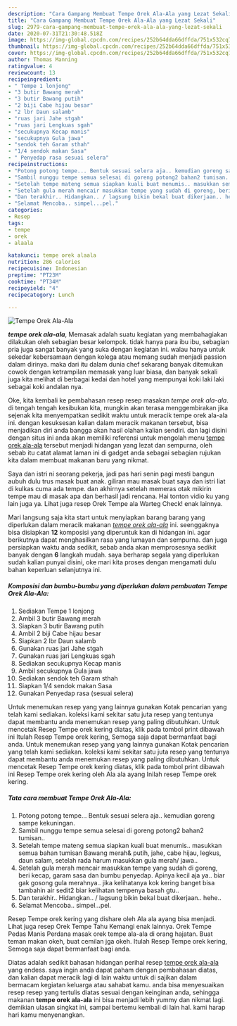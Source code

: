 ```yaml
---
description: "Cara Gampang Membuat Tempe Orek Ala-Ala yang Lezat Sekali"
title: "Cara Gampang Membuat Tempe Orek Ala-Ala yang Lezat Sekali"
slug: 2979-cara-gampang-membuat-tempe-orek-ala-ala-yang-lezat-sekali
date: 2020-07-31T21:30:48.518Z
image: https://img-global.cpcdn.com/recipes/252b64dda66dffda/751x532cq70/tempe-orek-ala-ala-foto-resep-utama.jpg
thumbnail: https://img-global.cpcdn.com/recipes/252b64dda66dffda/751x532cq70/tempe-orek-ala-ala-foto-resep-utama.jpg
cover: https://img-global.cpcdn.com/recipes/252b64dda66dffda/751x532cq70/tempe-orek-ala-ala-foto-resep-utama.jpg
author: Thomas Manning
ratingvalue: 4
reviewcount: 13
recipeingredient:
- " Tempe 1 lonjong"
- "3 butir Bawang merah"
- "3 butir Bawang putih"
- "2 biji Cabe hijau besar"
- "2 lbr Daun salamb"
- "ruas jari Jahe stgah"
- "ruas jari Lengkuas sgah"
- "secukupnya Kecap manis"
- "secukupnya Gula jawa"
- "sendok teh Garam sthah"
- "1/4 sendok makan Sasa"
- " Penyedap rasa sesuai selera"
recipeinstructions:
- "Potong potong tempe... Bentuk sesuai selera aja.. kemudian goreng sampe kekuningan."
- "Sambil nunggu tempe semua selesai di goreng potong2 bahan2 tumisan.."
- "Setelah tempe mateng semua siapkan kuali buat menumis.. masukkan semua bahan tumisan Bawang merah&amp; putih, jahe, cabe hijau, legkus, daun salam, setelah rada harum masukkan gula merah/ jawa.."
- "Setelah gula merah mencair masukkan tempe yang sudah di goreng, beri kecap, garam sasa dan bumbu penyedap. Apinya kecil aja ya.. biar gak gosong gula merahnya.. jika kelihatanya kok kering banget bisa tambahin air sedit2 biar kelihatan tempenya basah gtu.."
- "Dan terakhir.. Hidangkan.. / lagsung bikin bekal buat dikerjaan.. hehe.."
- "Selamat Mencoba.. simpel...pel."
categories:
- Resep
tags:
- tempe
- orek
- alaala

katakunci: tempe orek alaala 
nutrition: 286 calories
recipecuisine: Indonesian
preptime: "PT23M"
cooktime: "PT34M"
recipeyield: "4"
recipecategory: Lunch

---
```



![Tempe Orek Ala-Ala](https://img-global.cpcdn.com/recipes/252b64dda66dffda/751x532cq70/tempe-orek-ala-ala-foto-resep-utama.jpg)

<b><i>tempe orek ala-ala</i></b>, Memasak adalah suatu kegiatan yang membahagiakan dilakukan oleh sebagian besar kelompok. tidak hanya para ibu ibu, sebagian pria juga sangat banyak yang suka dengan kegiatan ini. walau hanya untuk sekedar kebersamaan dengan kolega atau memang sudah menjadi passion dalam dirinya. maka dari itu dalam dunia chef sekarang banyak ditemukan cowok dengan ketrampilan memasak yang luar biasa, dan banyak sekali juga kita melihat di berbagai kedai dan hotel yang mempunyai koki laki laki sebagai koki andalan nya.

Oke, kita kembali ke pembahasan resep resep masakan <i>tempe orek ala-ala</i>. di tengah tengah kesibukan kita, mungkin akan terasa menggembirakan jika sejenak kita menyempatkan sedikit waktu untuk meracik tempe orek ala-ala ini. dengan kesuksesan kalian dalam meracik makanan tersebut, bisa menjadikan diri anda bangga akan hasil olahan kalian sendiri. dan lagi disini dengan situs ini anda akan memiliki referensi untuk mengolah menu <u>tempe orek ala-ala</u> tersebut menjadi hidangan yang lezat dan sempurna, oleh sebab itu catat alamat laman ini di gadget anda sebagai sebagian rujukan kita dalam membuat makanan baru yang nikmat.

Saya dan istri ni seorang pekerja, jadi pas hari senin pagi mesti bangun aubuh dulu trus masak buat anak. giliran mau masak buat saya dan istri liat di kulkas cuma ada tempe. dan akhirnya setelah memeras otak mikirin tempe mau di masak apa dan berhasil jadi rencana. Hai tonton vidio ku yang lain juga ya. Lihat juga resep Orek Tempe ala Warteg Check! enak lainnya.


Mari langsung saja kita start untuk menyiapkan barang barang yang diperlukan dalam meracik makanan <u><i>tempe orek ala-ala</i></u> ini. seenggaknya bisa disiapkan <b>12</b> komposisi yang diperuntuk kan di hidangan ini. agar berikutnya dapat menghasilkan rasa yang lumayan dan sempurna. dan juga persiapkan waktu anda sedikit, sebab anda akan memprosesnya sedikit banyak dengan <b>6</b> langkah mudah. saya berharap segala yang diperlukan sudah kalian punyai disini, oke mari kita proses dengan mengamati dulu bahan keperluan selanjutnya ini.

<!--inarticleads1-->

##### Komposisi dan bumbu-bumbu yang diperlukan dalam pembuatan Tempe Orek Ala-Ala:

1. Sediakan  Tempe 1 lonjong
1. Ambil 3 butir Bawang merah
1. Siapkan 3 butir Bawang putih
1. Ambil 2 biji Cabe hijau besar
1. Siapkan 2 lbr Daun salamb
1. Gunakan ruas jari Jahe stgah
1. Gunakan ruas jari Lengkuas sgah
1. Sediakan secukupnya Kecap manis
1. Ambil secukupnya Gula jawa
1. Sediakan sendok teh Garam sthah
1. Siapkan 1/4 sendok makan Sasa
1. Gunakan  Penyedap rasa (sesuai selera)


Untuk menemukan resep yang yang lainnya gunakan Kotak pencarian yang telah kami sediakan. koleksi kami sekitar satu juta resep yang tentunya dapat membantu anda menemukan resep yang paling dibutuhkan. Untuk mencetak Resep Tempe orek kering diatas, klik pada tombol print dibawah ini Itulah Resep Tempe orek kering, Semoga saja dapat bermanfaat bagi anda. Untuk menemukan resep yang yang lainnya gunakan Kotak pencarian yang telah kami sediakan. koleksi kami sekitar satu juta resep yang tentunya dapat membantu anda menemukan resep yang paling dibutuhkan. Untuk mencetak Resep Tempe orek kering diatas, klik pada tombol print dibawah ini Resep Tempe orek kering oleh Ala ala ayang Inilah resep Tempe orek kering. 

<!--inarticleads2-->

##### Tata cara membuat Tempe Orek Ala-Ala:

1. Potong potong tempe... Bentuk sesuai selera aja.. kemudian goreng sampe kekuningan.
1. Sambil nunggu tempe semua selesai di goreng potong2 bahan2 tumisan..
1. Setelah tempe mateng semua siapkan kuali buat menumis.. masukkan semua bahan tumisan Bawang merah&amp; putih, jahe, cabe hijau, legkus, daun salam, setelah rada harum masukkan gula merah/ jawa..
1. Setelah gula merah mencair masukkan tempe yang sudah di goreng, beri kecap, garam sasa dan bumbu penyedap. Apinya kecil aja ya.. biar gak gosong gula merahnya.. jika kelihatanya kok kering banget bisa tambahin air sedit2 biar kelihatan tempenya basah gtu..
1. Dan terakhir.. Hidangkan.. / lagsung bikin bekal buat dikerjaan.. hehe..
1. Selamat Mencoba.. simpel...pel.


Resep Tempe orek kering yang dishare oleh Ala ala ayang bisa menjadi. Lihat juga resep Orek Tempe Tahu Kemangi enak lainnya. Orek Tempe Pedas Manis Perdana masak orek tempe ala-ala di orang hajatan. Buat teman makan okeh, buat cemilan jga okeh. Itulah Resep Tempe orek kering, Semoga saja dapat bermanfaat bagi anda. 

Diatas adalah sedikit bahasan hidangan perihal resep <u>tempe orek ala-ala</u> yang endess. saya ingin anda dapat paham dengan pembahasan diatas, dan kalian dapat meracik lagi di lain waktu untuk di sajikan dalam bermacam kegiatan keluarga atau sahabat kamu. anda bisa menyesuaikan resep resep yang tertulis diatas sesuai dengan keinginan anda, sehingga makanan <b>tempe orek ala-ala</b> ini bisa menjadi lebih yummy dan nikmat lagi. demikian ulasan singkat ini, sampai bertemu kembali di lain hal. kami harap hari kamu menyenangkan.

